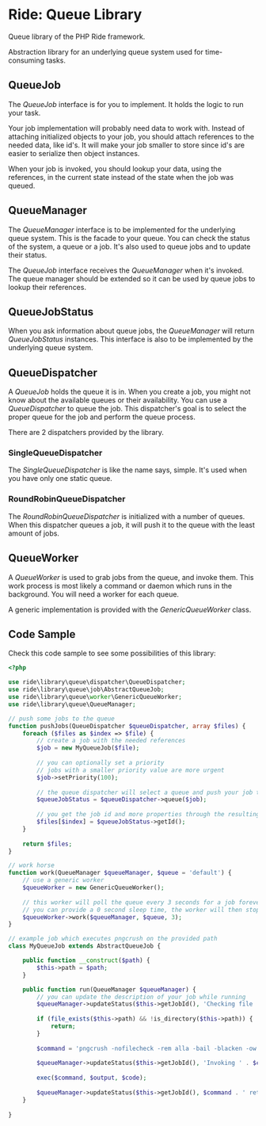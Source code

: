 # Ride: Queue Library

Queue library of the PHP Ride framework.

Abstraction library for an underlying queue system used for time-consuming tasks.

## QueueJob

The _QueueJob_ interface is for you to implement.
It holds the logic to run your task.

Your job implementation will probably need data to work with. 
Instead of attaching initialized objects to your job, you should attach references to the needed data, like id's.
It will make your job smaller to store since id's are easier to serialize then object instances.

When your job is invoked, you should lookup your data, using the references, in the current state instead of the state when the job was queued.

## QueueManager

The _QueueManager_ interface is to be implemented for the underlying queue system.
This is the facade to your queue.
You can check the status of the system, a queue or a job.
It's also used to queue jobs and to update their status.

The _QueueJob_ interface receives the _QueueManager_ when it's invoked.
The queue manager should be extended so it can be used by queue jobs to lookup their references.

## QueueJobStatus

When you ask information about queue jobs, the _QueueManager_ will return _QueueJobStatus_ instances.
This interface is also to be implemented by the underlying queue system.

## QueueDispatcher

A _QueueJob_ holds the queue it is in.
When you create a job, you might not know about the available queues or their availability.
You can use a _QueueDispatcher_ to queue the job.
This dispatcher's goal is to select the proper queue for the job and perform the queue process.

There are 2 dispatchers provided by the library.

### SingleQueueDispatcher

The _SingleQueueDispatcher_ is like the name says, simple.
It's used when you have only one static queue.

### RoundRobinQueueDispatcher

The _RoundRobinQueueDispatcher_ is initialized with a number of queues.
When this dispatcher queues a job, it will push it to the queue with the least amount of jobs.

## QueueWorker

A _QueueWorker_ is used to grab jobs from the queue, and invoke them.
This work process is most likely a command or daemon which runs in the background.
You will need a worker for each queue.

A generic implementation is provided with the _GenericQueueWorker_ class.

## Code Sample

Check this code sample to see some possibilities of this library:

```php
<?php

use ride\library\queue\dispatcher\QueueDispatcher;
use ride\library\queue\job\AbstractQueueJob;
use ride\library\queue\worker\GenericQueueWorker;
use ride\library\queue\QueueManager;

// push some jobs to the queue
function pushJobs(QueueDispatcher $queueDispatcher, array $files) {
    foreach ($files as $index => $file) {
        // create a job with the needed references
        $job = new MyQueueJob($file);
         
        // you can optionally set a priority
        // jobs with a smaller priority value are more urgent
        $job->setPriority(100);
         
        // the queue dispatcher will select a queue and push your job to it
        $queueJobStatus = $queueDispatcher->queue($job);
    
        // you get the job id and more properties through the resulting queue job status     
        $files[$index] = $queueJobStatus->getId();
    }
    
    return $files;
}

// work horse
function work(QueueManager $queueManager, $queue = 'default') {
    // use a generic worker
    $queueWorker = new GenericQueueWorker();
    
    // this worker will poll the queue every 3 seconds for a job forever
    // you can provide a 0 second sleep time, the worker will then stop when it has no jobs
    $queueWorker->work($queueManager, $queue, 3);
}

// example job which executes pngcrush on the provided path
class MyQueueJob extends AbstractQueueJob {

    public function __construct($path) {
        $this->path = $path;
    }

    public function run(QueueManager $queueManager) {
        // you can update the description of your job while running
        $queueManager->updateStatus($this->getJobId(), 'Checking file ' . $this->path);
        
        if (file_exists($this->path) && !is_directory($this->path)) {
            return;
        }
        
        $command = 'pngcrush -nofilecheck -rem alla -bail -blacken -ow ' . $this->path; 
        
        $queueManager->updateStatus($this->getJobId(), 'Invoking ' . $command);
        
        exec($command, $output, $code);
        
        $queueManager->updateStatus($this->getJobId(), $command . ' returned ' . $code);
    }
    
}

```
